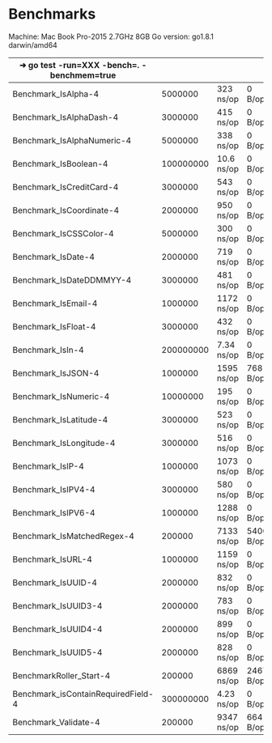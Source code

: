 Benchmarks
===================

Machine: Mac Book Pro-2015 2.7GHz 8GB
Go version: go1.8.1 darwin/amd64

| ➜ go test -run=XXX -bench=. -benchmem=true |           |            |           |              |
|--------------------------------------------|-----------|------------|-----------|--------------|
| Benchmark_IsAlpha-4                        | 5000000   | 323 ns/op  | 0 B/op    | 0 allocs/op  |
| Benchmark_IsAlphaDash-4                    | 3000000   | 415 ns/op  | 0 B/op    | 0 allocs/op  |
| Benchmark_IsAlphaNumeric-4                 | 5000000   | 338 ns/op  | 0 B/op    | 0 allocs/op  |
| Benchmark_IsBoolean-4                      | 100000000 | 10.6 ns/op | 0 B/op    | 0 allocs/op  |
| Benchmark_IsCreditCard-4                   | 3000000   | 543 ns/op  | 0 B/op    | 0 allocs/op  |
| Benchmark_IsCoordinate-4                   | 2000000   | 950 ns/op  | 0 B/op    | 0 allocs/op  |
| Benchmark_IsCSSColor-4                     | 5000000   | 300 ns/op  | 0 B/op    | 0 allocs/op  |
| Benchmark_IsDate-4                         | 2000000   | 719 ns/op  | 0 B/op    | 0 allocs/op  |
| Benchmark_IsDateDDMMYY-4                   | 3000000   | 481 ns/op  | 0 B/op    | 0 allocs/op  |
| Benchmark_IsEmail-4                        | 1000000   | 1172 ns/op | 0 B/op    | 0 allocs/op  |
| Benchmark_IsFloat-4                        | 3000000   | 432 ns/op  | 0 B/op    | 0 allocs/op  |
| Benchmark_IsIn-4                           | 200000000 | 7.34 ns/op | 0 B/op    | 0 allocs/op  |
| Benchmark_IsJSON-4                         | 1000000   | 1595 ns/op | 768 B/op  | 12 allocs/op |
| Benchmark_IsNumeric-4                      | 10000000  | 195 ns/op  | 0 B/op    | 0 allocs/op  |
| Benchmark_IsLatitude-4                     | 3000000   | 523 ns/op  | 0 B/op    | 0 allocs/op  |
| Benchmark_IsLongitude-4                    | 3000000   | 516 ns/op  | 0 B/op    | 0 allocs/op  |
| Benchmark_IsIP-4                           | 1000000   | 1073 ns/op | 0 B/op    | 0 allocs/op  |
| Benchmark_IsIPV4-4                         | 3000000   | 580 ns/op  | 0 B/op    | 0 allocs/op  |
| Benchmark_IsIPV6-4                         | 1000000   | 1288 ns/op | 0 B/op    | 0 allocs/op  |
| Benchmark_IsMatchedRegex-4                 | 200000    | 7133 ns/op | 5400 B/op | 66 allocs/op |
| Benchmark_IsURL-4                          | 1000000   | 1159 ns/op | 0 B/op    | 0 allocs/op  |
| Benchmark_IsUUID-4                         | 2000000   | 832 ns/op  | 0 B/op    | 0 allocs/op  |
| Benchmark_IsUUID3-4                        | 2000000   | 783 ns/op  | 0 B/op    | 0 allocs/op  |
| Benchmark_IsUUID4-4                        | 2000000   | 899 ns/op  | 0 B/op    | 0 allocs/op  |
| Benchmark_IsUUID5-4                        | 2000000   | 828 ns/op  | 0 B/op    | 0 allocs/op  |
| BenchmarkRoller_Start-4                    | 200000    | 6869 ns/op | 2467 B/op | 28 allocs/op |
| Benchmark_isContainRequiredField-4         | 300000000 | 4.23 ns/op | 0 B/op    | 0 allocs/op  |
| Benchmark_Validate-4                       | 200000    | 9347 ns/op | 664 B/op  | 28 allocs/op |
